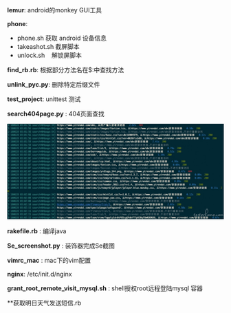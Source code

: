 
**lemur**: android的monkey GUI工具

**phone**: 

- phone.sh     获取 android 设备信息
- takeashot.sh 截屏脚本
- unlock.sh    解锁屏脚本


**find_rb.rb**: 根据部分方法名在$:中查找方法

**unlink_pyc.py**: 删除特定后缀文件

**test_project**: unittest 测试

**search404page.py** : 404页面查找





![imag](https://github.com/mixure/tools/blob/master/search404page.jpg)

**rakefile.rb** :  编译java

**Se_screenshot.py** : 装饰器完成Se截图

**vimrc_mac** : mac下的vim配置

**nginx**: /etc/init.d/nginx

**grant_root_remote_visit_mysql.sh** :  shell授权root远程登陆mysql 容器

**获取明日天气发送短信.rb



